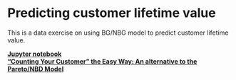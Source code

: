 # Predicting customer lifetime value

This is a data exercise on using BG/NBG model to predict customer lifetime value.

[**Jupyter notebook**](http://htmlpreview.github.io/?https://github.com/cl3080/Predicting_customer_lifetime_value/blob/master/Customer_life_time_prediction_using_BGNBD%20model.html)     
[**“Counting Your Customer” the Easy Way: An alternative to the Pareto/NBD Model**](http://htmlpreview.github.io/?http://brucehardie.com/papers/018/fader_et_al_mksc_05.pdf)
